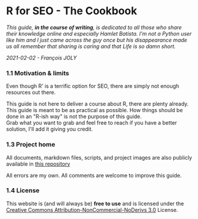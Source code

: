 # R for SEO - The Cookbook

_This guide, **in the course of writing**, is dedicated to all those who share their knowledge online and especially Hamlet Batista. I'm not a Python user like him and I just came across the guy once but his disappearance made us all remember that sharing is caring and that Life is so damn short._

_2021-02-02 - François JOLY_

### 1.1 Motivation & limits

Even though R'  is a terrific option for SEO, there are simply not enough resources out there. 

This guide is not here to deliver a course about R, there are plenty already. This guide is meant to be as practical as possible. How things should be done in an "R-ish way" is not the purpose of this guide.   
Grab what you want to grab and feel free to reach if you have a better solution, I'll add it giving you credit.

### 1.3 Project home

All documents, markdown files, scripts, and project images are also publicly available in [this repository](https://github.com/pixgarden/rforseo)

All errors are my own. All comments are welcome to improve this guide.

### 1.4 License

This website is \(and will always be\) **free to use** and is licensed under the [Creative Commons Attribution-NonCommercial-NoDerivs 3.0](http://creativecommons.org/licenses/by-nc-nd/3.0/us/) License.

